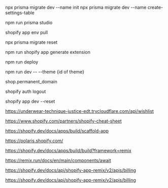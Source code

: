 npx prisma migrate dev --name init
npx prisma migrate dev --name create-settings-table

npm run prisma studio

shopify app env pull

npx prisma migrate reset

npm run shopify app generate extension

npm run deploy

npm run dev -- --theme {id of theme}

shop.permanent_domain

shopify auth logout

shopify app dev --reset

https://underwear-technique-justice-edt.trycloudflare.com/api/wishlist

https://www.shopify.com/partners/shopify-cheat-sheet

https://shopify.dev/docs/apps/build/scaffold-app

https://polaris.shopify.com/

https://shopify.dev/docs/apps/build/build?framework=remix

https://remix.run/docs/en/main/components/await

https://shopify.dev/docs/api/shopify-app-remix/v2/apis/billing

https://shopify.dev/docs/api/shopify-app-remix/v2/apis/billing
